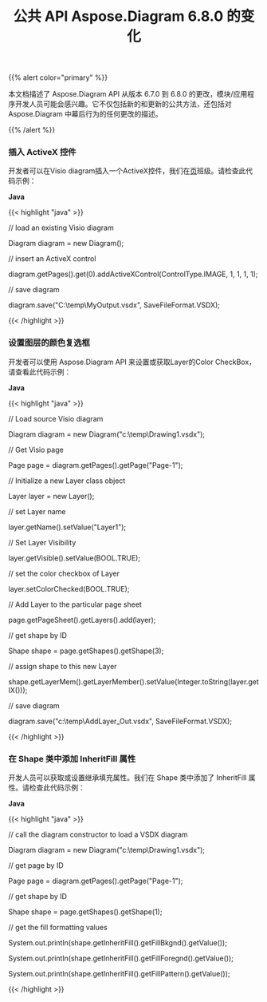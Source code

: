 ﻿---
title: 公共 API Aspose.Diagram 6.8.0 的变化
type: docs
weight: 10
url: /zh/java/public-api-changes-in-aspose-diagram-6-8-0/
---
{{% alert color="primary" %}} 

本文档描述了 Aspose.Diagram API 从版本 6.7.0 到 6.8.0 的更改，模块/应用程序开发人员可能会感兴趣。它不仅包括新的和更新的公共方法，还包括对 Aspose.Diagram 中幕后行为的任何更改的描述。

{{% /alert %}} 
### **插入 ActiveX 控件**
开发者可以在Visio diagram插入一个ActiveX控件，我们在[页](http://www.aspose.com/api/java/diagram/com.aspose.diagram/classes/Page)班级。请检查此代码示例：

**Java**

{{< highlight "java" >}}

 // load an existing Visio diagram

Diagram diagram = new Diagram();

// insert an ActiveX control

diagram.getPages().get(0).addActiveXControl(ControlType.IMAGE, 1, 1, 1, 1);

// save diagram

diagram.save("C:\\temp\\MyOutput.vsdx", SaveFileFormat.VSDX);

{{< /highlight >}}
### **设置图层的颜色复选框**
开发者可以使用 Aspose.Diagram API 来设置或获取Layer的Color CheckBox，请查看此代码示例：

**Java**

{{< highlight "java" >}}

 // Load source Visio diagram

Diagram diagram = new Diagram("c:\\temp\\Drawing1.vsdx");

// Get Visio page

Page page = diagram.getPages().getPage("Page-1");

// Initialize a new Layer class object

Layer layer = new Layer();

// set Layer name

layer.getName().setValue("Layer1");

// Set Layer Visibility

layer.getVisible().setValue(BOOL.TRUE);

// set the color checkbox of Layer

layer.setColorChecked(BOOL.TRUE);

// Add Layer to the particular page sheet

page.getPageSheet().getLayers().add(layer);

// get shape by ID

Shape shape = page.getShapes().getShape(3);

// assign shape to this new Layer

shape.getLayerMem().getLayerMember().setValue(Integer.toString(layer.getIX()));

// save diagram

diagram.save("c:\\temp\\AddLayer_Out.vsdx", SaveFileFormat.VSDX);

{{< /highlight >}}
### **在 Shape 类中添加 InheritFill 属性**
开发人员可以获取或设置继承填充属性。我们在 Shape 类中添加了 InheritFill 属性。请检查此代码示例：

**Java**

{{< highlight "java" >}}

 // call the diagram constructor to load a VSDX diagram

Diagram diagram = new Diagram("c:\\temp\\Drawing1.vsdx");

// get page by ID

Page page = diagram.getPages().getPage("Page-1");

// get shape by ID

Shape shape = page.getShapes().getShape(1);

// get the fill formatting values

System.out.println(shape.getInheritFill().getFillBkgnd().getValue());

System.out.println(shape.getInheritFill().getFillForegnd().getValue());

System.out.println(shape.getInheritFill().getFillPattern().getValue());

{{< /highlight >}}
